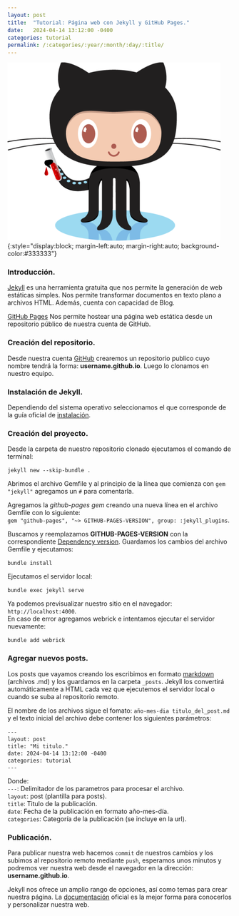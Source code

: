 ```yaml
---
layout: post
title:  "Tutorial: Página web con Jekyll y GitHub Pages."
date:   2024-04-14 13:12:00 -0400
categories: tutorial
permalink: /:categories/:year/:month/:day/:title/
---
```


![octojekyll](/assets/images/octojekyll.png){:style="display:block; margin-left:auto; margin-right:auto; background-color:#333333"}

### Introducción.
[Jekyll](https://jekyllrb.com/) es una herramienta gratuita que nos permite la generación de web estáticas simples. Nos permite transformar documentos en texto plano a archivos HTML. Además, cuenta con capacidad de Blog. 

[GitHub Pages](https://pages.github.com/) Nos permite hostear una página web estática desde un repositorio público de nuestra cuenta de GitHub.

### Creación del repositorio.
Desde nuestra cuenta [GitHub](https://github.com/) crearemos un repositorio publico cuyo nombre tendrá la forma: **username.github.io**. Luego lo clonamos en nuestro equipo.

### Instalación de Jekyll.
Dependiendo del sistema operativo seleccionamos el que corresponde de la guía oficial de [instalación](https://jekyllrb.com/docs/installation/).

### Creación del proyecto.
Desde la carpeta de nuestro repositorio clonado ejecutamos el comando de terminal:
```console
jekyll new --skip-bundle .
```
Abrimos el archivo Gemfile y al principio de la línea que comienza con `gem "jekyll"` agregamos un `#` para comentarla.

Agregamos la *github-pages gem* creando una nueva línea en el archivo Gemfile con lo siguiente:<br />
`gem "github-pages", "~> GITHUB-PAGES-VERSION", group: :jekyll_plugins`.

Buscamos y reemplazamos **GITHUB-PAGES-VERSION** con la correspondiente [Dependency version]( https://pages.github.com/versions/). Guardamos los cambios del archivo Gemfile y ejecutamos:
```console
bundle install
```
Ejecutamos el servidor local:
```console
bundle exec jekyll serve
```
Ya podemos previsualizar nuestro sitio en el navegador: `http://localhost:4000`.<br />
En caso de error agregamos webrick e intentamos ejecutar el servidor nuevamente:
```console
bundle add webrick
```
### Agregar nuevos posts.
Los posts que vayamos creando los escribimos en formato [markdown]( https://es.wikipedia.org/wiki/Markdown) (archivos .md) y los guardamos en la carpeta `_posts`. Jekyll los convertirá automáticamente a HTML cada vez que ejecutemos el servidor local o cuando se suba al repositorio remoto.

El nombre de los archivos sigue el fomato: `año-mes-dia titulo_del_post.md` y el texto inicial del archivo debe contener los siguientes parámetros:<br />
```
---
layout: post
title: "Mi titulo."
date: 2024-04-14 13:12:00 -0400
categories: tutorial
---
```
Donde:<br />
`---`: Delimitador de los parametros para procesar el archivo.<br />
`layout`: post (plantilla para posts).<br />
`title`: Titulo de la publicación.<br />
`date`: Fecha de la publicación en formato año-mes-día.<br />
`categories`: Categoría de la publicación (se incluye en la url).<br />

### Publicación.
Para publicar nuestra web hacemos `commit` de nuestros cambios y los subimos al repositorio remoto mediante `push`, esperamos unos minutos y podremos ver nuestra web desde el navegador en la dirección: **username.github.io**.

Jekyll nos ofrece un amplio rango de opciones, así como temas para crear nuestra página. La [documentación](https://jekyllrb.com/docs/) oficial es la mejor forma para conocerlos y personalizar nuestra web.

